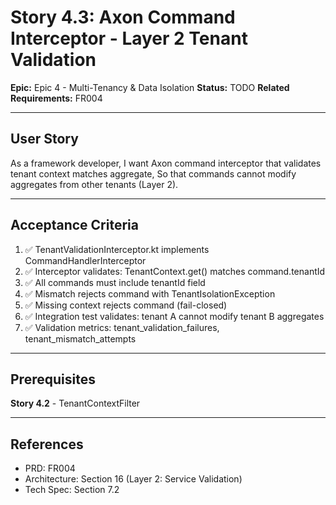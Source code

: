 # Story 4.3: Axon Command Interceptor - Layer 2 Tenant Validation

**Epic:** Epic 4 - Multi-Tenancy & Data Isolation
**Status:** TODO
**Related Requirements:** FR004

---

## User Story

As a framework developer,
I want Axon command interceptor that validates tenant context matches aggregate,
So that commands cannot modify aggregates from other tenants (Layer 2).

---

## Acceptance Criteria

1. ✅ TenantValidationInterceptor.kt implements CommandHandlerInterceptor
2. ✅ Interceptor validates: TenantContext.get() matches command.tenantId
3. ✅ All commands must include tenantId field
4. ✅ Mismatch rejects command with TenantIsolationException
5. ✅ Missing context rejects command (fail-closed)
6. ✅ Integration test validates: tenant A cannot modify tenant B aggregates
7. ✅ Validation metrics: tenant_validation_failures, tenant_mismatch_attempts

---

## Prerequisites

**Story 4.2** - TenantContextFilter

---

## References

- PRD: FR004
- Architecture: Section 16 (Layer 2: Service Validation)
- Tech Spec: Section 7.2
